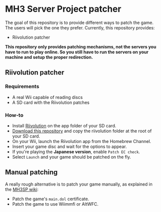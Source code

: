 # MH3 Server Project patcher

The goal of this repository is to provide different ways to patch the game. The
users will pick the one they prefer. Currently, this repository provides:
 - Riivolution patcher

**This repository only provides patching mechanisms, not the servers you have
to run to play online. So you still have to run the servers on your machine and
setup the proper redirection.**

## Riivolution patcher
### Requirements
 - A real Wii capable of reading discs
 - A SD card with the Riivolution patches

### How-to
 - Install [Riivolution](https://wiibrew.org/wiki/Riivolution) on the app folder
of your SD card.
 - [Download this repository](https://github.com/sepalani/MH3SP-patcher/archive/refs/heads/master.zip)
and copy the riivolution folder at the root of your SD card.
 - On your Wii, launch the Riivolution app from the Homebrew Channel.
 - Insert your game disc and wait for the options to appear.
 - If you're playing the **Japanese version**, enable `Patch EC check`.
 - Select `Launch` and your game should be patched on the fly.

## Manual patching
A really rough alternative is to patch your game manually, as explained in the
[MH3SP wiki](https://github.com/sepalani/MH3SP/wiki):
 - Patch the game's `main.dol` certificate.
 - Patch the game to use Wiimmfi or AltWFC.
